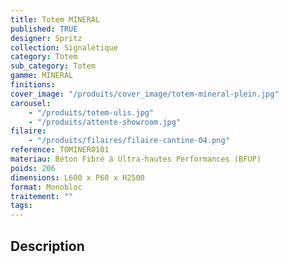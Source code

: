 ```yaml
---
title: Totem MINERAL
published: TRUE
designer: Spritz
collection: Signalétique
category: Totem
sub_category: Totem
gamme: MINERAL
finitions:
cover_image: "/produits/cover_image/totem-mineral-plein.jpg"
carousel:
    - "/produits/totem-ulis.jpg"
    - "/produits/attente-showroom.jpg"
filaire:
    - "/produits/filaires/filaire-cantine-04.png"
reference: TOMINER0101
materiau: Béton Fibré à Ultra-hautes Performances (BFUP)
poids: 206
dimensions: L600 x P60 x H2500
format: Monobloc
traitement: ""
tags:
---
```


## Description
